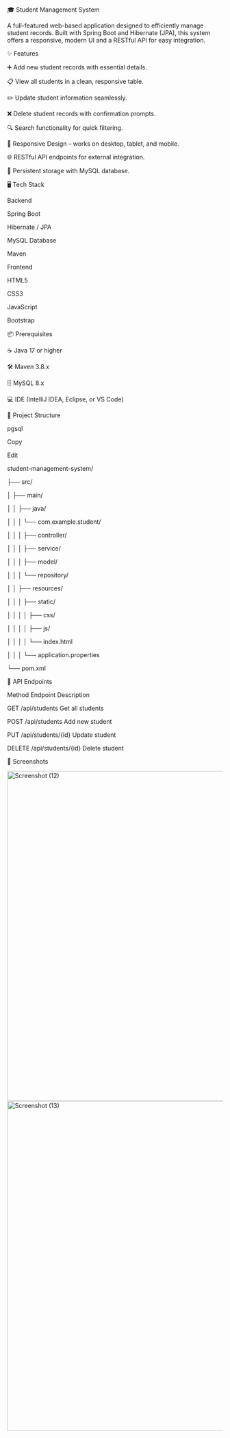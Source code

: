🎓 Student Management System

A full-featured web-based application designed to efficiently manage student records.
Built with Spring Boot and Hibernate (JPA), this system offers a responsive, modern UI and a RESTful API for easy integration.

✨ Features

➕ Add new student records with essential details.

📋 View all students in a clean, responsive table.

✏️ Update student information seamlessly.

❌ Delete student records with confirmation prompts.

🔍 Search functionality for quick filtering.

📱 Responsive Design – works on desktop, tablet, and mobile.

🌐 RESTful API endpoints for external integration.

💾 Persistent storage with MySQL database.


🖥️ Tech Stack

Backend

Spring Boot

Hibernate / JPA

MySQL Database

Maven

Frontend

HTML5

CSS3

JavaScript

Bootstrap

📦 Prerequisites

☕ Java 17 or higher

🛠 Maven 3.8.x

🗄 MySQL 8.x

💻 IDE (IntelliJ IDEA, Eclipse, or VS Code)


📂 Project Structure

pgsql

Copy

Edit

student-management-system/

├── src/


│   ├── main/

│   │   ├── java/

│   │   │   └── com.example.student/

│   │   │       ├── controller/

│   │   │       ├── service/

│   │   │       ├── model/

│   │   │       └── repository/

│   │   ├── resources/

│   │   │   ├── static/

│   │   │   │   ├── css/

│   │   │   │   ├── js/

│   │   │   │   └── index.html

│   │   │   └── application.properties

└── pom.xml

🔗 API Endpoints

Method	Endpoint	Description

GET	/api/students	Get all students

POST	/api/students	Add new student

PUT	/api/students/{id}	Update student

DELETE	/api/students/{id}	Delete student

📸 Screenshots

<img width="1366" height="768" alt="Screenshot (12)" src="https://github.com/user-attachments/assets/63c736df-9969-41b2-b3d0-9806025c133e" />

<img width="1366" height="768" alt="Screenshot (13)" src="https://github.com/user-attachments/assets/5811222a-958b-47c1-91a8-67793a0e544b" />

